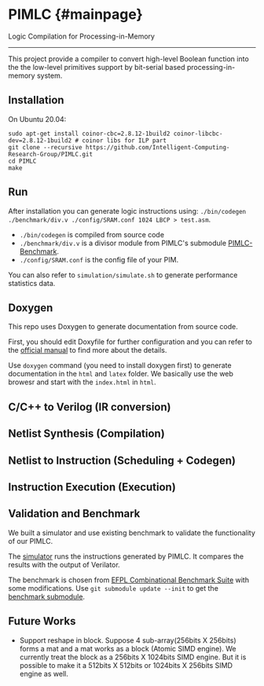 # PIMLC {#mainpage}
Logic Compilation for Processing-in-Memory
 
 -------------------------------------------

This project provide a compiler to convert high-level Boolean function into the the low-level primitives support by bit-serial based processing-in-memory system.

## Installation

On Ubuntu 20.04:
```
sudo apt-get install coinor-cbc=2.8.12-1build2 coinor-libcbc-dev=2.8.12-1build2 # coinor libs for ILP part
git clone --recursive https://github.com/Intelligent-Computing-Research-Group/PIMLC.git
cd PIMLC
make
```

## Run

After installation you can generate logic instructions using:
`./bin/codegen ./benchmark/div.v ./config/SRAM.conf 1024 LBCP > test.asm`. 
- `./bin/codegen` is compiled from source code
- `./benchmark/div.v` is a divisor module from PIMLC's submodule [PIMLC-Benchmark](https://github.com/Intelligent-Computing-Research-Group/PIMLC-Benchmark). 
- `./config/SRAM.conf` is the config file of your PIM.

You can also refer to `simulation/simulate.sh` to generate performance statistics data.

## Doxygen
This repo uses Doxygen to generate documentation from source code.

First, you should edit Doxyfile for further configuration and you can refer to the [official manual](https://www.doxygen.nl/manual/index.html) to find more about the details.

Use `doxygen` command (you need to install doxygen first) to generate documentation in the `html` and `latex` folder. We basically use the web browesr and start with the `index.html` in `html`.





## C/C++ to Verilog (IR conversion)
 
## Netlist Synthesis (Compilation)

## Netlist to Instruction (Scheduling + Codegen)  

## Instruction Execution (Execution)
 
## Validation and Benchmark

We built a simulator and use existing benchmark to validate the functionality of our PIMLC.

The [simulator](https://github.com/Intelligent-Computing-Research-Group/PIMLC-Simulator) runs the instructions generated by PIMLC. It compares the results with the output of Verilator.


The benchmark is chosen from [EFPL Combinational Benchmark Suite](https://github.com/lsils/benchmarks) with some modifications. Use `git submodule update --init` to get the [benchmark submodule](https://github.com/Intelligent-Computing-Research-Group/PIMLC-Benchmark).


## Future Works

- Support reshape in block. Suppose 4 sub-array(256bits X 256bits) forms a mat and a mat works as a block (Atomic SIMD engine). We currently treat the block as a 256bits X 1024bits SIMD engine. But it is possible to make it a 512bits X 512bits or 1024bits X 256bits SIMD engine as well. 

